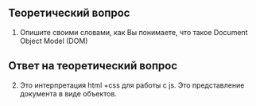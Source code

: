 ## Теоретический вопрос

1. Опишите своими словами, как Вы понимаете, что такое Document Object Model (DOM)

## Ответ на теоретический вопрос

2. Это интерпретация html +css для работы с js. Это представление документа в виде объектов.
